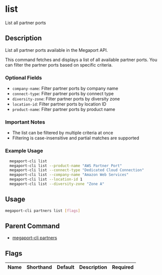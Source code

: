 # list

List all partner ports

## Description

List all partner ports available in the Megaport API.

This command fetches and displays a list of all available partner ports. You can filter the partner ports based on specific criteria.

### Optional Fields
  - `company-name`: Filter partner ports by company name
  - `connect-type`: Filter partner ports by connect type
  - `diversity-zone`: Filter partner ports by diversity zone
  - `location-id`: Filter partner ports by location ID
  - `product-name`: Filter partner ports by product name

### Important Notes
  - The list can be filtered by multiple criteria at once
  - Filtering is case-insensitive and partial matches are supported

### Example Usage

```sh
  megaport-cli list
  megaport-cli list --product-name "AWS Partner Port"
  megaport-cli list --connect-type "Dedicated Cloud Connection"
  megaport-cli list --company-name "Amazon Web Services"
  megaport-cli list --location-id 1
  megaport-cli list --diversity-zone "Zone A"
```

## Usage

```sh
megaport-cli partners list [flags]
```


## Parent Command

* [megaport-cli partners](megaport-cli_partners.md)
## Flags

| Name | Shorthand | Default | Description | Required |
|------|-----------|---------|-------------|----------|

